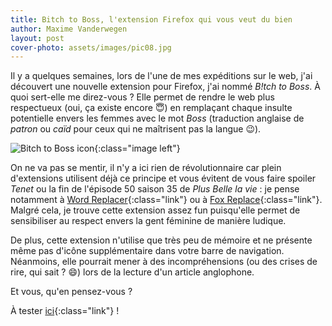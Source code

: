 ```yaml
---
title: Bitch to Boss, l'extension Firefox qui vous veut du bien
author: Maxime Vanderwegen
layout: post
cover-photo: assets/images/pic08.jpg
---
```

Il y a quelques semaines, lors de l'une de mes expéditions sur le web, j'ai découvert une nouvelle extension pour Firefox, j'ai nommé _B!tch to Boss_. À quoi sert-elle me direz-vous ? Elle permet de rendre le web plus respectueux (oui, ça existe encore 😇) en remplaçant chaque insulte potentielle envers les femmes avec le mot _Boss_ (traduction anglaise de _patron_ ou _caïd_ pour ceux qui ne maîtrisent pas la langue 😉).

![Bitch to Boss icon](https://addons.cdn.mozilla.net/user-media/addon_icons/2628/2628187-64.png?modified=e0a5081b){:class="image left"}

On ne va pas se mentir, il n'y a ici rien de révolutionnaire car plein d'extensions utilisent déjà ce principe et vous évitent de vous faire spoiler _Tenet_ ou la fin de l'épisode 50 saison 35 de _Plus Belle la vie_ : je pense notamment à [Word Replacer](https://addons.mozilla.org/en-CA/firefox/addon/zero-word-replacer/){:class="link"} ou à [Fox Replace](https://addons.mozilla.org/en-US/firefox/addon/foxreplace/){:class="link"}. Malgré cela, je trouve cette extension assez fun puisqu'elle permet de sensibiliser au respect envers la gent féminine de manière ludique.

De plus, cette extension n'utilise que très peu de mémoire et ne présente même pas d'icône supplémentaire dans votre barre de navigation. Néanmoins, elle pourrait mener à des incompréhensions (ou des crises de rire, qui sait ? 😄) lors de la lecture d'un article anglophone.

Et vous, qu'en pensez-vous ?

À tester [ici](https://addons.mozilla.org/en-US/firefox/addon/b-itch-to-boss/){:class="link"} !
